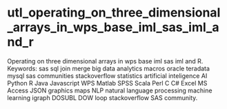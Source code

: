 # utl_operating_on_three_dimensional_arrays_in_wps_base_iml_sas_iml_and_r
Operating on three dimensional arrays in wps base iml sas iml and R. Keywords: sas sql join merge big data analytics macros oracle teradata mysql sas communities stackoverflow statistics artificial inteligence AI Python R Java Javascript WPS Matlab SPSS Scala Perl C C# Excel MS Access JSON graphics maps NLP natural language processing machine learning igraph DOSUBL DOW loop stackoverflow SAS community.
